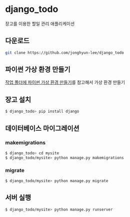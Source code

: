 # django_todo
 
장고를 이용한 할일 관리 애플리케이션

## 다운로드

```bash
git clone https://github.com/jonghyun-lee/django_todo
```

## 파이썬 가상 환경 만들기

[작업 폴더에 파이썬 가상 환경 만들기](https://note.ibetter.kr/%EC%A7%80%EC%8B%9D%EB%85%B8%ED%8A%B8/%EA%B0%9C%EB%B0%9C+%ED%99%98%EA%B2%BD/%EC%9E%91%EC%97%85+%ED%8F%B4%EB%8D%94%EC%97%90+%ED%8C%8C%EC%9D%B4%EC%8D%AC+%EA%B0%80%EC%83%81+%ED%99%98%EA%B2%BD+%EB%A7%8C%EB%93%A4%EA%B8%B0)를 참고해서 가상 환경 만들기

## 장고 설치

```bash
$ django_todo> pip install django
```

## 데이터베이스 마이그레이션

### makemigrations

```bash
$ django_todo> cd mysite
$ django_todo/mysite> python manage.py makemigrations
```

### migrate

```bash
$ django_todo/mysite> python manage.py migrate
```

## 서버 실행

```bash
$ django_todo/mysite> python manage.py runserver
```